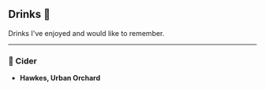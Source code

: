 ## Drinks 🍻

Drinks I've enjoyed and would like to remember.

---

### 🍺 Cider

- **Hawkes, Urban Orchard**
